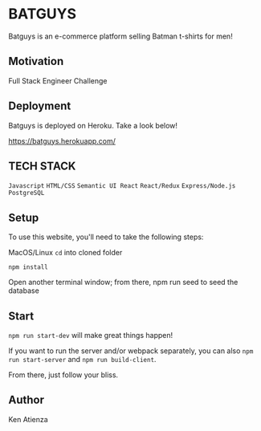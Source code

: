 # BATGUYS

Batguys is an e-commerce platform selling Batman t-shirts for men!

## Motivation

Full Stack Engineer Challenge

## Deployment

Batguys is deployed on Heroku. Take a look below!

https://batguys.herokuapp.com/

## TECH STACK

`Javascript`
`HTML/CSS`
`Semantic UI React`
`React/Redux`
`Express/Node.js`
`PostgreSQL`

## Setup

To use this website, you'll need to take the following steps:

MacOS/Linux
`cd` into cloned folder

```
npm install
```

Open another terminal window; from there, npm run seed to seed the database

## Start

`npm run start-dev` will make great things happen!

If you want to run the server and/or webpack separately, you can also `npm run start-server` and `npm run build-client`.

From there, just follow your bliss.

## Author

Ken Atienza
